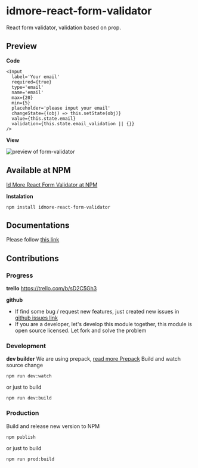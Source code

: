 # idmore-react-form-validator

React form validator, validation based on prop.

## Preview
**Code**

```
<Input 
  label='Your email'
  required={true}
  type='email'
  name='email'
  max={20}
  min={5}
  placeholder='please input your email'
  changeState={(obj) => this.setState(obj)}
  value={this.state.email}
  validation={this.state.email_validation || {}}
/>
```
**View**

![preview of form-validator](https://lh3.googleusercontent.com/qVPg81DI-W_NPPASH3Ms843f38rrK5IWP9Bmvdj0yDSFEUwcNHIqRHoEYF5MHaWR4Bne1-n36WSx8nVei_O8qFRi6SqyZ-RqR3GbRB3NSvd6ku7IACjzs6OerRFeUjXk-xTzXXwHpxC5zvwXulUmpEi6UDIEqOIEr0A4yEroSBjRPT5MsXAs5aNiaaNTQdn4WXXdig6OTtbSDATjMom4JU4UK46WJutgfHhciDQ-n4vWAv6dwzEflAHagcw9s9AH8JgKY9_qSt7V-QCFl5-yIdpbBhoB24I2J8Bx-Uf6APyvnqZqmcvMpVNLX_-0Zze41XN2NJaVgvGiiUVGt7nkNxMSHAIZMvhO_wIS3ihu9gRC08wI8hbrgQYrj58ClwG6sxE64ROpRKN4IanKFaYTWh5Q7Rv-oS-c7YFAiU5BglzL8Z_Nq0mfFsnBVArrklkyLywz--uvvJHxfSJ3ak8p3BQFmDJ6_7VNYDPdqEwH1UE0ntWPbyHVJIS7wTqTvZ4pCCZ7FZ81DbjhoxYpInsHvPpKYgJ8SJtthz1yjY_fN_onURaevf_rAdWycPub8jnaLG24YcYZ=w1532-h682)


## Available at NPM
<a target="_blank" href="https://www.npmjs.com/package/idmore-react-form-validator">Id More React Form Validator at NPM</a>

**Instalation**
```
npm install idmore-react-form-validator

```

## Documentations
Please follow [this link](https://github.com/idmore/idmore-react-form-validator/blob/master/docs/index.md)

## Contributions 

### Progress

**trello**
<a target="_blank" href="https://trello.com/b/sD2C5Gh3">https://trello.com/b/sD2C5Gh3</a>

**github**
- If find some bug / request new features, just created new issues in   <a href="https://github.com/idmore/idmore-react-form-validator/issues">github issues link</a>
- If you are a developer, let's develop this module together, this module is open source licensed. Let fork and solve the problem

### Development 
**dev builder**
We are using prepack, <a href="https://prepack.io/" target="_blank">read more Prepack</a>
Build and watch source change
```
npm run dev:watch
```
or just to build 
```
npm run dev:build
``` 

### Production 
Build and release new version to NPM
```
npm publish
```

or just to build
```
npm run prod:build
```



